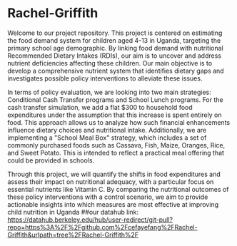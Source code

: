 # Rachel-Griffith
Welcome to our project repository. This project is centered on estimating the food demand system for children aged 4-13 in Uganda, targeting the primary school age demographic. By linking food demand with nutritional Recommended Dietary Intakes (RDIs), our aim is to uncover and address nutrient deficiencies affecting these children. Our main objective is to develop a comprehensive nutrient system that identifies dietary gaps and investigates possible policy interventions to alleviate these issues.

In terms of policy evaluation, we are looking into two main strategies: Conditional Cash Transfer programs and School Lunch programs. For the cash transfer simulation, we add a flat $300 to household food expenditures under the assumption that this increase is spent entirely on food. This approach allows us to analyze how such financial enhancements influence dietary choices and nutritional intake. Additionally, we are implementing a "School Meal Box" strategy, which includes a set of commonly purchased foods such as Cassava, Fish, Maize, Oranges, Rice, and Sweet Potato. This is intended to reflect a practical meal offering that could be provided in schools.

Through this project, we will quantify the shifts in food expenditures and assess their impact on nutritional adequacy, with a particular focus on essential nutrients like Vitamin C. By comparing the nutritional outcomes of these policy interventions with a control scenario, we aim to provide actionable insights into which measures are most effective at improving child nutrition in Uganda
##our datahub link: https://datahub.berkeley.edu/hub/user-redirect/git-pull?repo=https%3A%2F%2Fgithub.com%2Fcefayefang%2FRachel-Griffith&urlpath=tree%2FRachel-Griffith%2F

